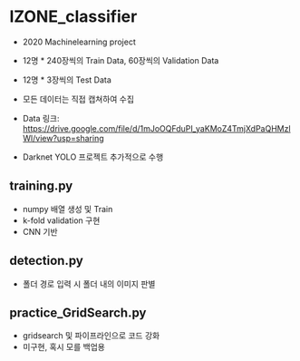# IZONE_classifier
- 2020 Machinelearning project

- 12명 * 240장씩의 Train Data, 60장씩의 Validation Data

- 12명 * 3장씩의 Test Data

- 모든 데이터는 직접 캡쳐하여 수집

- Data 링크: https://drive.google.com/file/d/1mJoOQFduPI_yaKMoZ4TmjXdPaQHMzlWl/view?usp=sharing

- Darknet YOLO 프로젝트 추가적으로 수행

## training.py
- numpy 배열 생성 및 Train
- k-fold validation 구현
- CNN 기반

## detection.py
- 폴더 경로 입력 시 폴더 내의 이미지 판별

## practice_GridSearch.py
- gridsearch 및 파이프라인으로 코드 강화
- 미구현, 혹시 모를 백업용
